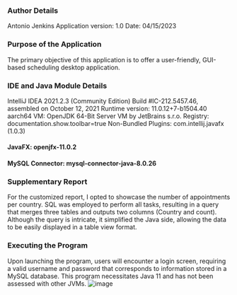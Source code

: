 ### Author Details
Antonio Jenkins
Application version: 1.0
Date: 04/15/2023

### Purpose of the Application

The primary objective of this application is to offer a user-friendly, GUI-based scheduling desktop application.

### IDE and Java Module Details
IntelliJ IDEA 2021.2.3 (Community Edition)
Build #IC-212.5457.46, assembled on October 12, 2021
Runtime version: 11.0.12+7-b1504.40 aarch64
VM: OpenJDK 64-Bit Server VM by JetBrains s.r.o. Registry: documentation.show.toolbar=true
Non-Bundled Plugins: com.intellij.javafx (1.0.3)

#### JavaFX: openjfx-11.0.2
#### MySQL Connector: mysql-connector-java-8.0.26

### Supplementary Report
For the customized report, I opted to showcase the number of appointments per country. SQL was employed to perform all tasks, resulting in a query that merges three tables and outputs two columns (Country and count). Although the query is intricate, it simplified the Java side, allowing the data to be easily displayed in a table view format.

### Executing the Program
Upon launching the program, users will encounter a login screen, requiring a valid username and password that corresponds to information stored in a MySQL database. This program necessitates Java 11 and has not been assessed with other JVMs.
![image](https://user-images.githubusercontent.com/102762970/232242266-c3b5d227-7a6b-419c-94b7-144cbce96d5d.png)
